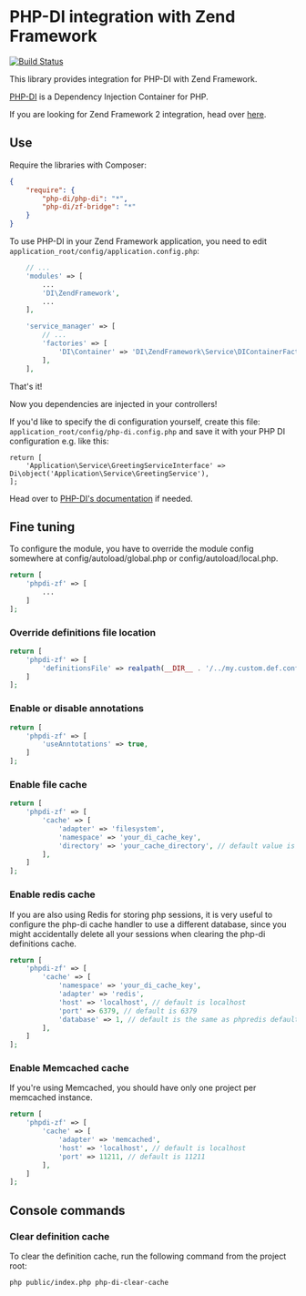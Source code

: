 # PHP-DI integration with Zend Framework

[![Build Status](https://travis-ci.org/PHP-DI/ZF-Bridge.svg)](https://travis-ci.org/PHP-DI/ZF-Bridge)

This library provides integration for PHP-DI with Zend Framework.

[PHP-DI](http://php-di.org/) is a Dependency Injection Container for PHP.

If you are looking for Zend Framework 2 integration, head over [here](https://github.com/php-di/PHP-DI-ZF2).

## Use

Require the libraries with Composer:

```json
{
    "require": {
        "php-di/php-di": "*",
        "php-di/zf-bridge": "*"
    }
}
```

To use PHP-DI in your Zend Framework application, you need to edit `application_root/config/application.config.php`:

```php
    // ...
    'modules' => [
        ...
        'DI\ZendFramework',
        ...
    ],

    'service_manager' => [
        // ...
        'factories' => [
            'DI\Container' => 'DI\ZendFramework\Service\DIContainerFactory',
        ],
    ],
```

That's it!

Now you dependencies are injected in your controllers!

If you'd like to specify the di configuration yourself, create this file: `application_root/config/php-di.config.php`
and save it with your PHP DI configuration e.g. like this:

```
return [
    'Application\Service\GreetingServiceInterface' => Di\object('Application\Service\GreetingService'),
];
```

Head over to [PHP-DI's documentation](http://php-di.org/doc/) if needed.

## Fine tuning

To configure the module, you have to override the module config somewhere at config/autoload/global.php
or config/autoload/local.php.

```php
return [
    'phpdi-zf' => [
        ...
    ]
];
```

### Override definitions file location

```php
return [
    'phpdi-zf' => [
        'definitionsFile' => realpath(__DIR__ . '/../my.custom.def.config.php'),
    ]
];
```

### Enable or disable annotations

```php
return [
    'phpdi-zf' => [
        'useAnntotations' => true,
    ]
];
```

### Enable file cache

```php
return [
    'phpdi-zf' => [
        'cache' => [
            'adapter' => 'filesystem',
            'namespace' => 'your_di_cache_key',
            'directory' => 'your_cache_directory', // default value is data/php-di/cache
        ],
    ]
];
```

### Enable redis cache

If you are also using Redis for storing php sessions, it is very useful to configure the php-di
cache handler to use a different database, since you might accidentally delete all your sessions
when clearing the php-di definitions cache.

```php
return [
    'phpdi-zf' => [
        'cache' => [
            'namespace' => 'your_di_cache_key',
            'adapter' => 'redis',
            'host' => 'localhost', // default is localhost
            'port' => 6379, // default is 6379
            'database' => 1, // default is the same as phpredis default
        ],
    ]
];
```

### Enable Memcached cache

If you're using Memcached, you should have only one project per memcached instance.

```php
return [
    'phpdi-zf' => [
        'cache' => [
            'adapter' => 'memcached',
            'host' => 'localhost', // default is localhost
            'port' => 11211, // default is 11211
        ],
    ]
];
```

## Console commands

### Clear definition cache

To clear the definition cache, run the following command from the project root:

```
php public/index.php php-di-clear-cache
```
